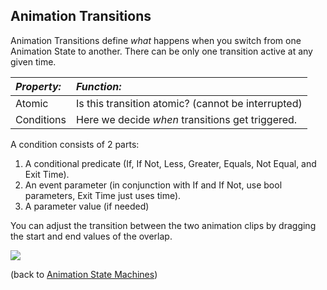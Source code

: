 Animation Transitions
---------------------


<span class=keyword>Animation Transitions</span> define _what_ happens when you switch from one <span class=keyword>Animation State</span> to another. There can be only one transition active at any given time. 


|**_Property:_** |**_Function:_** |
|:---|:---|
|<span class=component>Atomic</span>      |Is this transition atomic? (cannot be interrupted)
|<span class=component>Conditions</span>    |Here we decide _when_ transitions get triggered. 

A condition consists of 2 parts: 
1. A conditional predicate (<span class=component>If</span>, <span class=component>If Not</span>, <span class=component>Less</span>, <span class=component>Greater</span>, <span class=component>Equals</span>, <span class=component>Not Equal</span>, and <span class=component>Exit Time</span>).
1. An event parameter (in conjunction with <span class=component>If</span> and <span class=component>If Not</span>, use bool parameters, <span class=component>Exit Time</span> just uses time).
1. A parameter value (if needed)

You can adjust the transition between the two animation clips by dragging the start and end values of the overlap. 

![](http://docwiki.hq.unity3d.com/uploads/Main/MecanimTransitionInspector.png)  

(back to [Animation State Machines](AnimationStateMachines.md))
